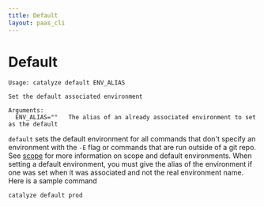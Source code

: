 ```yaml
---
title: Default
layout: paas_cli
---
```


# Default

```
Usage: catalyze default ENV_ALIAS

Set the default associated environment

Arguments:
  ENV_ALIAS=""   The alias of an already associated environment to set as the default
```

`default` sets the default environment for all commands that don't specify an environment with the `-E` flag or commands that are run outside of a git repo. See [scope](/paas/paas-cli-reference/#GlobalScope) for more information on scope and default environments. When setting a default environment, you must give the alias of the environment if one was set when it was associated and not the real environment name. Here is a sample command

```
catalyze default prod
```
